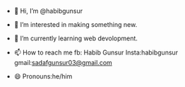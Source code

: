 - 👋 Hi, I’m @habibgunsur
- 👀 I’m interested in making something new.
- 🌱 I’m currently learning web devolopment.

- 📫 How to reach me fb: Habib Gunsur Insta:habibgunsur gmail:sadafgunsur03@gmail.com
- 😄 Pronouns:he/him


<!---
habibgunsur/habibgunsur is a ✨ special ✨ repository because its `README.md` (this file) appears on your GitHub profile.
You can click the Preview link to take a look at your changes.
--->
